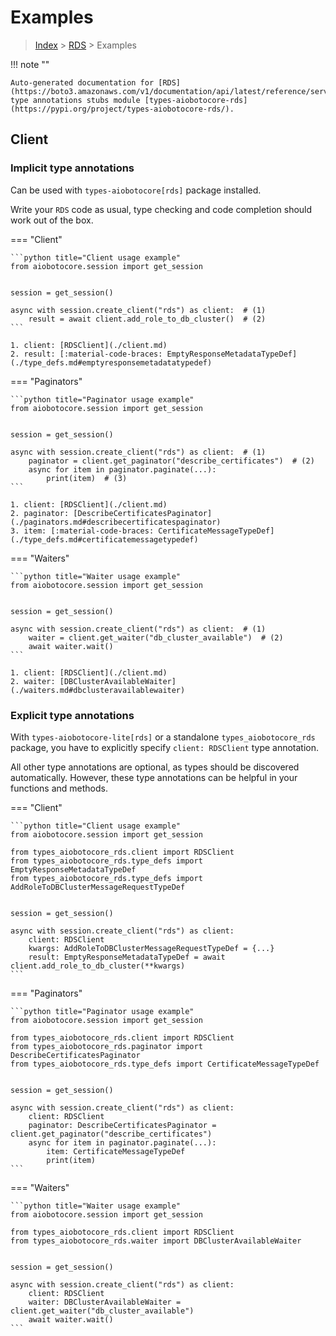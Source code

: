 # Examples

> [Index](../README.md) > [RDS](./README.md) > Examples

!!! note ""

    Auto-generated documentation for [RDS](https://boto3.amazonaws.com/v1/documentation/api/latest/reference/services/rds.html#RDS)
    type annotations stubs module [types-aiobotocore-rds](https://pypi.org/project/types-aiobotocore-rds/).

## Client

### Implicit type annotations

Can be used with `types-aiobotocore[rds]` package installed.

Write your `RDS` code as usual,
type checking and code completion should work out of the box.



=== "Client"

    ```python title="Client usage example"
    from aiobotocore.session import get_session


    session = get_session()

    async with session.create_client("rds") as client:  # (1)
        result = await client.add_role_to_db_cluster()  # (2)
    ```

    1. client: [RDSClient](./client.md)
    2. result: [:material-code-braces: EmptyResponseMetadataTypeDef](./type_defs.md#emptyresponsemetadatatypedef) 



=== "Paginators"

    ```python title="Paginator usage example"
    from aiobotocore.session import get_session


    session = get_session()

    async with session.create_client("rds") as client:  # (1)
        paginator = client.get_paginator("describe_certificates")  # (2)
        async for item in paginator.paginate(...):
            print(item)  # (3)
    ```

    1. client: [RDSClient](./client.md)
    2. paginator: [DescribeCertificatesPaginator](./paginators.md#describecertificatespaginator)
    3. item: [:material-code-braces: CertificateMessageTypeDef](./type_defs.md#certificatemessagetypedef) 



=== "Waiters"

    ```python title="Waiter usage example"
    from aiobotocore.session import get_session


    session = get_session()

    async with session.create_client("rds") as client:  # (1)
        waiter = client.get_waiter("db_cluster_available")  # (2)
        await waiter.wait()
    ```

    1. client: [RDSClient](./client.md)
    2. waiter: [DBClusterAvailableWaiter](./waiters.md#dbclusteravailablewaiter)


### Explicit type annotations

With `types-aiobotocore-lite[rds]`
or a standalone `types_aiobotocore_rds` package, you have to explicitly specify
`client: RDSClient` type annotation.

All other type annotations are optional, as types should be discovered automatically.
However, these type annotations can be helpful in your functions and methods.


=== "Client"

    ```python title="Client usage example"
    from aiobotocore.session import get_session

    from types_aiobotocore_rds.client import RDSClient
    from types_aiobotocore_rds.type_defs import EmptyResponseMetadataTypeDef
    from types_aiobotocore_rds.type_defs import AddRoleToDBClusterMessageRequestTypeDef


    session = get_session()

    async with session.create_client("rds") as client:
        client: RDSClient
        kwargs: AddRoleToDBClusterMessageRequestTypeDef = {...}
        result: EmptyResponseMetadataTypeDef = await client.add_role_to_db_cluster(**kwargs)
    ```



=== "Paginators"

    ```python title="Paginator usage example"
    from aiobotocore.session import get_session

    from types_aiobotocore_rds.client import RDSClient
    from types_aiobotocore_rds.paginator import DescribeCertificatesPaginator
    from types_aiobotocore_rds.type_defs import CertificateMessageTypeDef


    session = get_session()

    async with session.create_client("rds") as client:
        client: RDSClient
        paginator: DescribeCertificatesPaginator = client.get_paginator("describe_certificates")
        async for item in paginator.paginate(...):
            item: CertificateMessageTypeDef
            print(item)
    ```



=== "Waiters"

    ```python title="Waiter usage example"
    from aiobotocore.session import get_session

    from types_aiobotocore_rds.client import RDSClient
    from types_aiobotocore_rds.waiter import DBClusterAvailableWaiter


    session = get_session()

    async with session.create_client("rds") as client:
        client: RDSClient
        waiter: DBClusterAvailableWaiter = client.get_waiter("db_cluster_available")
        await waiter.wait()
    ```
